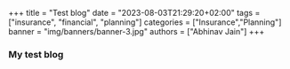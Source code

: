 +++
title = "Test blog"
date = "2023-08-03T21:29:20+02:00"
tags = ["insurance", "financial", "planning"]
categories = ["Insurance","Planning"]
banner = "img/banners/banner-3.jpg"
authors = ["Abhinav Jain"]
+++

### My test blog